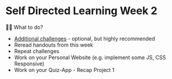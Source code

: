 # Self Directed Learning Week 2

🏋️‍♀️ What to do?

- [Additional challenges](challenges-self-directed-learning-week-2.md) - optional, but highly recommended
- Reread handouts from this week
- Repeat challenges
- Work on your Personal Website (e.g. implement some JS, CSS Responsive)
- Work on your Quiz-App - Recap Project 1
